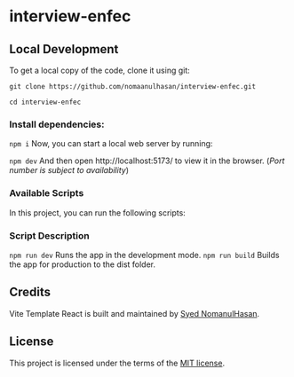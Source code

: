 # interview-enfec

## Local Development
To get a local copy of the code, clone it using git:

```git clone https://github.com/nomaanulhasan/interview-enfec.git```

```cd interview-enfec```

### Install dependencies:

```npm i```
Now, you can start a local web server by running:

```npm dev```
And then open http://localhost:5173/ to view it in the browser. (*Port number is subject to availability*)

### Available Scripts
In this project, you can run the following scripts:

### Script	Description
```npm run dev``` Runs the app in the development mode.
```npm run build``` Builds the app for production to the dist folder.

## Credits
Vite Template React is built and maintained by [Syed NomanulHasan](https://github.com/nomaanulhasan).

## License
This project is licensed under the terms of the [MIT license](https://github.com/SafdarJamal/vite-template-react/blob/main/LICENSE).
